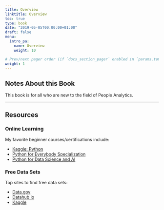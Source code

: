```yaml
---
title: Overview
linktitle: Overview
toc: true
type: book
date: "2019-05-05T00:00:00+01:00"
draft: false
menu:
  intro_pa:
    name: Overview
    weight: 10

# Prev/next pager order (if `docs_section_pager` enabled in `params.toml`)
weight: 1
---
```


## Notes About this Book

This book is for all who are new to the field of People Analytics. 

---

## Resources

### Online Learning

My favorite beginner courses/certifications include:
- [Kaggle: Python](https://www.kaggle.com/learn/python)
- [Python for Everybody Specialization](https://www.coursera.org/specializations/python)
- [Python for Data Science and AI](https://www.coursera.org/learn/python-for-applied-data-science-ai)

### Free Data Sets

Top sites to find free data sets:
- [Data.gov](https://www.data.gov/)
- [Datahub.io](https://datahub.io/collections)
- [Kaggle](https://www.kaggle.com/datasets)


<!-- 

With the influx of data becoming ever so available, the need for human resource professionals to increase their analytical skillset is necessary. 

Add in research: 

Huevel & Bondarouk, 2016
https://www.analyticsinhr.com/blog/what-is-hr-analytics/ -->